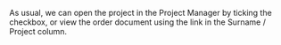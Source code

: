 As usual, we can open the project in the Project Manager by ticking the checkbox, or view the order document using the link in the Surname / Project column.
